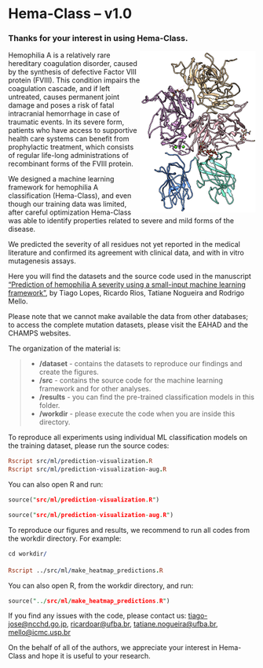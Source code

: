 # Hema-Class – v1.0

### Thanks for your interest in using Hema-Class.

<img align="right" src="images/protein.png">

Hemophilia A is a relatively rare hereditary coagulation disorder, caused by the synthesis of defective Factor VIII protein (FVIII). This condition impairs the coagulation cascade, and if left untreated, causes permanent joint damage and poses a risk of fatal intracranial hemorrhage in case of traumatic events. In its severe form, patients who have access to supportive health care systems can benefit from prophylactic treatment, which consists of regular life-long administrations of recombinant forms of the FVIII protein.


We designed a machine learning framework for hemophilia A classification (Hema-Class), and even though our training data was limited, after careful optimization Hema-Class was able to identify properties related to severe and mild forms of the disease. 

We predicted the severity of all residues not yet reported in the medical literature and confirmed its agreement with clinical data, and with in vitro mutagenesis assays.

Here you will find the datasets and the source code used in the manuscript <a href='https://www.nature.com/articles/s41540-021-00183-9'>“Prediction of hemophilia A severity using a small-input machine learning framework”</a>, by Tiago Lopes, Ricardo Rios, Tatiane Nogueira and Rodrigo Mello.

Please note that we cannot make available the data from other databases; to access the complete mutation datasets, please visit the EAHAD and the CHAMPS websites.

The organization of the material is:

> - **/dataset** - contains the datasets to reproduce our findings and create the figures.
> - **/src** - contains the source code for the machine learning framework and for other analyses.
> - **/results** - you can find the pre-trained classification models in this folder.
> - **/workdir** - please execute the code when you are inside this directory.

To reproduce all experiments using individual ML classification models on the training dataset, please run the source codes:

```Prolog
Rscript src/ml/prediction-visualization.R 
Rscript src/ml/prediction-visualization-aug.R
```

You can also open R and run:

```Prolog
source("src/ml/prediction-visualization.R")
```

```Prolog
source("src/ml/prediction-visualization-aug.R")
```

To reproduce our figures and results, we recommend to run all codes from the workdir directory. For example:

```Prolog
cd workdir/

Rscript ../src/ml/make_heatmap_predictions.R
```

You can also open R, from the workdir directory, and run:

```Prolog
source("../src/ml/make_heatmap_predictions.R")
```

If you find any issues with the code, please contact us: tiago-jose@ncchd.go.jp, ricardoar@ufba.br, tatiane.nogueira@ufba.br, mello@icmc.usp.br

On the behalf of all of the authors, we appreciate your interest in Hema-Class and hope it is useful to your research.
